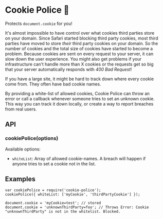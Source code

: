 # Cookie Police :cop:

Protects `document.cookie` for you!

It's almost impossible to have control over what cookies third parties store on your domain. Since Safari started blocking third party cookies, most third parties have moved to store *their* third party cookies on your domain. So the number of cookies and the total size of cookies have started to become a problem. Because cookies are sent on every request to your server, it can slow down the user experience. You might also get problems if your infrastructure can't handle more than X cookies or the requests get so big that your server automatically responds with *400 Bad Request*!

If you have a large site, it might be hard to track down where every cookie come from. They often have bad cookie names.

By providing a white-list of allowed cookies, Cookie Police can throw an error or call a callback whenever someone tries to set an unknown cookie. This way you can track it down locally, or create a way to report breaches from real users.

## API

### cookiePolice(options)
Available options:
+ `whiteList`: Array of allowed cookie-names. A breach will happen if anyone tries to set a cookie not in the list.


## Examples

    var cookiePolice = require('cookie-police');
    cookiePolice({ whiteList: ['myCookie', 'thirdPartyCookie'] });

    document.cookie = 'myCookie=test'; // stored
    document.cookie = 'unknownThirdParty=foo'; // Throws Error: Cookie "unknownThirdParty" is not in the whitelist. Blocked.

